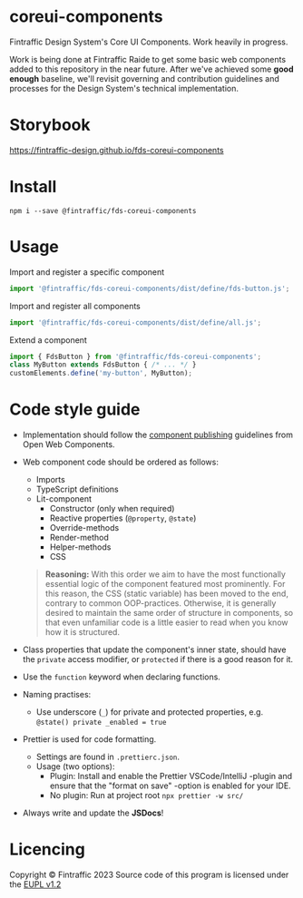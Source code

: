 # coreui-components
Fintraffic Design System's Core UI Components. Work heavily in progress.

Work is being done at Fintraffic Raide to get some basic web components added to this repository in the near future. After we've achieved some **good enough** baseline, we'll revisit governing and contribution guidelines and processes for the Design System's technical implementation.

# Storybook
https://fintraffic-design.github.io/fds-coreui-components


# Install

```shell
npm i --save @fintraffic/fds-coreui-components
```

# Usage

Import and register a specific component

```js
import '@fintraffic/fds-coreui-components/dist/define/fds-button.js';
```

Import and register all components

```js
import '@fintraffic/fds-coreui-components/dist/define/all.js';
```

Extend a component

```js
import { FdsButton } from '@fintraffic/fds-coreui-components';
class MyButton extends FdsButton { /* ... */ }
customElements.define('my-button', MyButton);
```

# Code style guide

* Implementation should follow the [component publishing](https://open-wc.org/guides/developing-components/publishing/) guidelines from Open Web Components.

* Web component code should be ordered as follows:
  - Imports
  - TypeScript definitions
  - Lit-component
    - Constructor (only when required)
    - Reactive properties (```@property```, ```@state```)
    - Override-methods
    - Render-method
    - Helper-methods
    - CSS

  ><b>Reasoning:</b> With this order we aim to have the most functionally essential logic of the component featured most prominently. For this reason, the CSS (static variable) has been moved to the end, contrary to common OOP-practices. 
  Otherwise, it is generally desired to maintain the same order of structure in components, so that even unfamiliar code is a little easier to read when you know how it is structured.

* Class properties that update the component's inner state, should have the ```private``` access modifier, or ```protected``` if there is a good reason for it.

* Use the ```function``` keyword when declaring functions.

* Naming practises:
  - Use underscore (```_```) for private and protected properties, e.g. ```@state() private _enabled = true```

* Prettier is used for code formatting.
  - Settings are found in ```.prettierc.json```.
  - Usage (two options):
    - Plugin: Install and enable the Prettier VSCode/IntelliJ -plugin and ensure that the "format on save" -option is enabled for your IDE.
    - No plugin: Run at project root ```npx prettier -w src/```

* Always write and update the <b>JSDocs</b>!

# Licencing
Copyright © Fintraffic 2023
Source code of this program is licensed under the [EUPL v1.2](./LICENCE)
